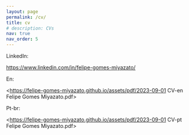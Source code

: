 ```yaml
---
layout: page
permalink: /cv/
title: cv
# description: CVs
nav: true
nav_order: 5
---
```


LinkedIn:

<https://www.linkedin.com/in/felipe-gomes-miyazato/>

En:

<https://felipe-gomes-miyazato.github.io/assets/pdf/2023-09-01 CV-en Felipe Gomes Miyazato.pdf>

Pt-br:

<https://felipe-gomes-miyazato.github.io/assets/pdf/2023-09-01 CV-pt Felipe Gomes Miyazato.pdf>
